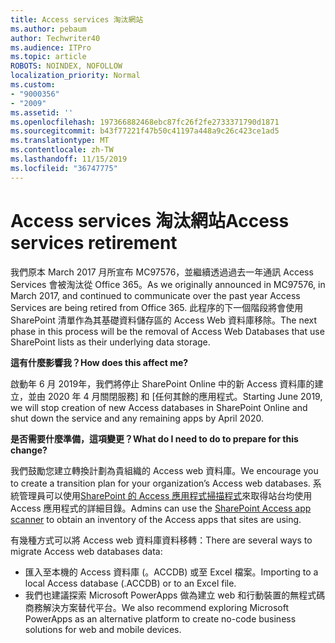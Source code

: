 ```yaml
---
title: Access services 淘汰網站
ms.author: pebaum
author: Techwriter40
ms.audience: ITPro
ms.topic: article
ROBOTS: NOINDEX, NOFOLLOW
localization_priority: Normal
ms.custom:
- "9000356"
- "2009"
ms.assetid: ''
ms.openlocfilehash: 197366882468ebc87fc26f2fe2733371790d1871
ms.sourcegitcommit: b43f77221f47b50c41197a448a9c26c423ce1ad5
ms.translationtype: MT
ms.contentlocale: zh-TW
ms.lasthandoff: 11/15/2019
ms.locfileid: "36747775"
---
```

# <a name="access-services-retirement"></a><span data-ttu-id="a3415-102">Access services 淘汰網站</span><span class="sxs-lookup"><span data-stu-id="a3415-102">Access services retirement</span></span>

<span data-ttu-id="a3415-103">我們原本 March 2017 月所宣布 MC97576，並繼續透過過去一年通訊 Access Services 會被淘汰從 Office 365。</span><span class="sxs-lookup"><span data-stu-id="a3415-103">As we originally announced in MC97576, in March 2017, and continued to communicate over the past year Access Services are being retired from Office 365.</span></span> <span data-ttu-id="a3415-104">此程序的下一個階段將會使用 SharePoint 清單作為其基礎資料儲存區的 Access Web 資料庫移除。</span><span class="sxs-lookup"><span data-stu-id="a3415-104">The next phase in this process will be the removal of Access Web Databases that use SharePoint lists as their underlying data storage.</span></span>

<span data-ttu-id="a3415-105">**這有什麼影響我？**</span><span class="sxs-lookup"><span data-stu-id="a3415-105">**How does this affect me?**</span></span>

<span data-ttu-id="a3415-106">啟動年 6 月 2019年，我們將停止 SharePoint Online 中的新 Access 資料庫的建立，並由 2020 年 4 月關閉服務] 和 [任何其餘的應用程式。</span><span class="sxs-lookup"><span data-stu-id="a3415-106">Starting June 2019, we will stop creation of new Access databases in SharePoint Online and shut down the service and any remaining apps by April 2020.</span></span>

<span data-ttu-id="a3415-107">**是否需要什麼準備，這項變更？**</span><span class="sxs-lookup"><span data-stu-id="a3415-107">**What do I need to do to prepare for this change?**</span></span>

<span data-ttu-id="a3415-108">我們鼓勵您建立轉換計劃為貴組織的 Access web 資料庫。</span><span class="sxs-lookup"><span data-stu-id="a3415-108">We encourage you to create a transition plan for your organization’s Access web databases.</span></span> <span data-ttu-id="a3415-109">系統管理員可以使用[SharePoint 的 Access 應用程式掃描程式](https://github.com/SharePoint/PnP-Tools/tree/master/Solutions/SharePoint.AccessApp.Scanner)來取得站台均使用 Access 應用程式的詳細目錄。</span><span class="sxs-lookup"><span data-stu-id="a3415-109">Admins can use the [SharePoint Access app scanner](https://github.com/SharePoint/PnP-Tools/tree/master/Solutions/SharePoint.AccessApp.Scanner) to obtain an inventory of the Access apps that sites are using.</span></span>

<span data-ttu-id="a3415-110">有幾種方式可以將 Access web 資料庫資料移轉：</span><span class="sxs-lookup"><span data-stu-id="a3415-110">There are several ways to migrate Access web databases data:</span></span>

- <span data-ttu-id="a3415-111">匯入至本機的 Access 資料庫 (。ACCDB) 或至 Excel 檔案。</span><span class="sxs-lookup"><span data-stu-id="a3415-111">Importing to a local Access database (.ACCDB) or to an Excel file.</span></span>
- <span data-ttu-id="a3415-112">我們也建議探索 Microsoft PowerApps 做為建立 web 和行動裝置的無程式碼商務解決方案替代平台。</span><span class="sxs-lookup"><span data-stu-id="a3415-112">We also recommend exploring Microsoft PowerApps as an alternative platform to create no-code business solutions for web and mobile devices.</span></span>